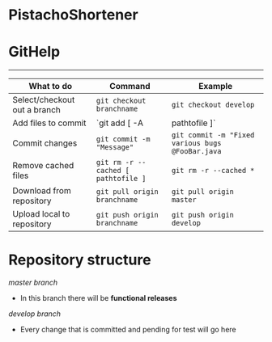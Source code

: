 PistachoShortener
=========


# GitHelp
---------
| What to do | Command | Example |
| ------------- | ----------- | ------------- |
Select/checkout out a branch | `git checkout branchname` | `git checkout develop`
Add files to commit | `git add [ -A | pathtofile ]` | `git add src/main/java/HerpDerp.java`
Commit changes | `git commit -m "Message"` | `git commit -m "Fixed various bugs @FooBar.java`
Remove cached files | `git rm -r --cached [ pathtofile ]` | `git rm -r --cached *`
Download from repository | `git pull origin branchname` | `git pull origin master`
Upload local to repository | `git push origin branchname` | `git push origin develop`


# Repository structure

_*master* branch_

  - In this branch there will be **functional releases**

_*develop* branch_

  - Every change that is committed and pending for test will go here
